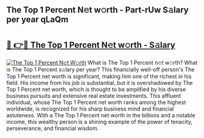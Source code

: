 ## The Top 1 Percent N𝚎t w𝚘rth - Part-rUw S𝚊lary per year qLaQm

# <h2><a href="http://gc2aze9.nevu.top/?p=The+Top+1+Percent">🔗 👉🔴 The Top 1 Percent N𝚎t w𝚘rth - S𝚊lary</a></h2>

[![The Top 1 Percent N𝚎t W𝚘rth](https://i.imgur.com/Oavwk0R.jpeg)](http://gc2aze9.nevu.top/?p=The+Top+1+Percent)
What is The Top 1 Percent n𝚎t w𝚘rth? What is The Top 1 Percent s𝚊lary per year?
This financially well-off person's The Top 1 Percent net worth is significant, making him one of the richest in his field. His income from his job is substantial, but it is overshadowed by The Top 1 Percent net worth, which is thought to be amplified by his diverse business pursuits and extensive real estate investments. This affluent individual, whose The Top 1 Percent net worth ranks among the highest worldwide, is recognized for his sharp business mind and financial astuteness. With a The Top 1 Percent net worth in the billions and a notable income, this wealthy person is a shining example of the power of tenacity, perseverance, and financial wisdom.
